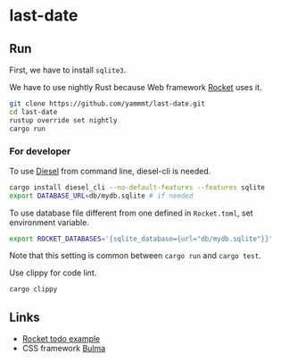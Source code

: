# last-date

## Run

First, we have to install `sqlite3`.

We have to use nightly Rust because Web framework [Rocket](https://rocket.rs/) uses it.

```bash
git clone https://github.com/yammmt/last-date.git
cd last-date
rustup override set nightly
cargo run
```

### For developer

To use [Diesel](https://github.com/diesel-rs/diesel) from command line, diesel-cli is needed.

```bash
cargo install diesel_cli --no-default-features --features sqlite
export DATABASE_URL=db/mydb.sqlite # if needed
```

To use database file different from one defined in `Rocket.toml`, set environment variable.
```bash
export ROCKET_DATABASES='{sqlite_database={url="db/mydb.sqlite"}}'
```
Note that this setting is common between `cargo run` and `cargo test`.

Use clippy for code lint.
```bash
cargo clippy
```

## Links

- [Rocket todo example](https://github.com/SergioBenitez/Rocket/tree/master/examples/todo)
- CSS framework [Bulma](https://bulma.io/)
